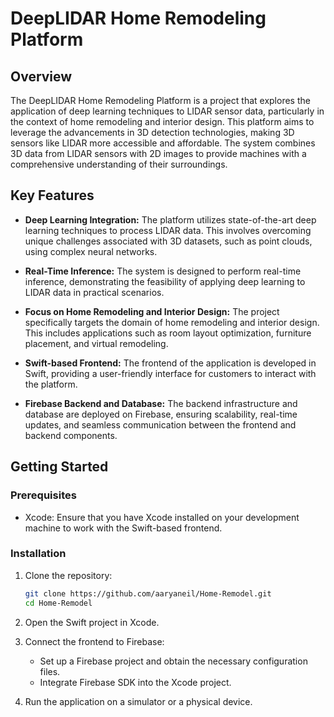 # DeepLIDAR Home Remodeling Platform

## Overview

The DeepLIDAR Home Remodeling Platform is a project that explores the application of deep learning techniques to LIDAR sensor data, particularly in the context of home remodeling and interior design. This platform aims to leverage the advancements in 3D detection technologies, making 3D sensors like LIDAR more accessible and affordable. The system combines 3D data from LIDAR sensors with 2D images to provide machines with a comprehensive understanding of their surroundings.

## Key Features

- **Deep Learning Integration:** The platform utilizes state-of-the-art deep learning techniques to process LIDAR data. This involves overcoming unique challenges associated with 3D datasets, such as point clouds, using complex neural networks.

- **Real-Time Inference:** The system is designed to perform real-time inference, demonstrating the feasibility of applying deep learning to LIDAR data in practical scenarios.

- **Focus on Home Remodeling and Interior Design:** The project specifically targets the domain of home remodeling and interior design. This includes applications such as room layout optimization, furniture placement, and virtual remodeling.

- **Swift-based Frontend:** The frontend of the application is developed in Swift, providing a user-friendly interface for customers to interact with the platform.

- **Firebase Backend and Database:** The backend infrastructure and database are deployed on Firebase, ensuring scalability, real-time updates, and seamless communication between the frontend and backend components.

## Getting Started

### Prerequisites

- Xcode: Ensure that you have Xcode installed on your development machine to work with the Swift-based frontend.

### Installation

1. Clone the repository:

   ```bash
   git clone https://github.com/aaryaneil/Home-Remodel.git
   cd Home-Remodel
   ```

2. Open the Swift project in Xcode.

3. Connect the frontend to Firebase:

   - Set up a Firebase project and obtain the necessary configuration files.
   - Integrate Firebase SDK into the Xcode project.

4. Run the application on a simulator or a physical device.



